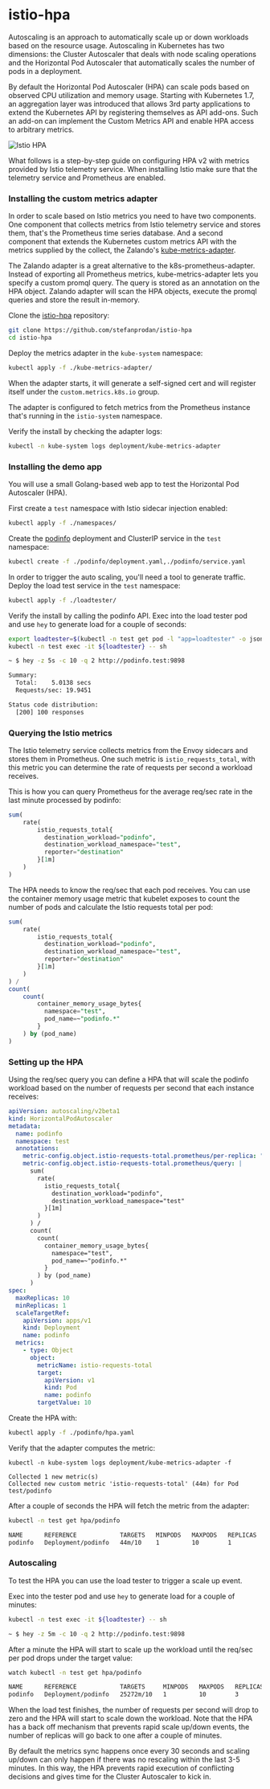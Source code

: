 # istio-hpa

Autoscaling is an approach to automatically scale up or down workloads based on the resource usage. 
Autoscaling in Kubernetes has two dimensions: the Cluster Autoscaler that deals with node scaling operations 
and the Horizontal Pod Autoscaler that automatically scales the number of pods in a deployment. 

By default the Horizontal Pod Autoscaler (HPA) can scale pods based on observed CPU utilization and memory usage.
Starting with Kubernetes 1.7, an aggregation layer was introduced that allows 3rd party applications to extend the 
Kubernetes API by registering themselves as API add-ons. 
Such an add-on can implement the Custom Metrics API and enable HPA access to arbitrary metrics.

![Istio HPA](https://raw.githubusercontent.com/stefanprodan/istio-hpa/master/diagrams/istio-hpa-overview.png)

What follows is a step-by-step guide on configuring HPA v2 with metrics provided by Istio telemetry service.
When installing Istio make sure that the telemetry service and Prometheus are enabled.

### Installing the custom metrics adapter 

In order to scale based on Istio metrics you need to have two components. 
One component that collects metrics from Istio telemetry service and stores them, 
that's the Prometheus time series database.
And a second component that extends the Kubernetes custom metrics API with the metrics supplied by the collect, 
the Zalando's [kube-metrics-adapter](https://github.com/zalando-incubator/kube-metrics-adapter).

The Zalando adapter is a great alternative to the k8s-prometheus-adapter. Instead of exporting all Prometheus metrics,
kube-metrics-adapter lets you specify a custom promql query. The query is stored as an annotation on the HPA object.
Zalando adapter will scan the HPA objects, execute the promql queries and store the result in-memory.

Clone the [istio-hpa](https://github.com/stefanprodan/istio-hpa) repository:

```bash
git clone https://github.com/stefanprodan/istio-hpa
cd istio-hpa
```

Deploy the metrics adapter in the `kube-system` namespace:

```bash
kubectl apply -f ./kube-metrics-adapter/
```

When the adapter starts, it will generate a self-signed cert and will register itself 
under the `custom.metrics.k8s.io` group.

The adapter is configured to fetch metrics from the Prometheus instance that's running in the `istio-system` namespace.

Verify the install by checking the adapter logs:

```bash
kubectl -n kube-system logs deployment/kube-metrics-adapter
```

### Installing the demo app

You will use a small Golang-based web app to test the Horizontal Pod Autoscaler (HPA).

First create a `test` namespace with Istio sidecar injection enabled:

```bash
kubectl apply -f ./namespaces/
```

Create the [podinfo](https://github.com/stefanprodan/k8s-podinfo) 
deployment and ClusterIP service in the `test` namespace:

```bash
kubectl create -f ./podinfo/deployment.yaml,./podinfo/service.yaml
```

In order to trigger the auto scaling, you'll need a tool to generate traffic.
Deploy the load test service in the `test` namespace:

```bash
kubectl apply -f ./loadtester/
```

Verify the install by calling the podinfo API. 
Exec into the load tester pod and use `hey` to generate load for a couple of seconds:

```bash
export loadtester=$(kubectl -n test get pod -l "app=loadtester" -o jsonpath='{.items[0].metadata.name}')
kubectl -n test exec -it ${loadtester} -- sh

~ $ hey -z 5s -c 10 -q 2 http://podinfo.test:9898

Summary:
  Total:	5.0138 secs
  Requests/sec:	19.9451

Status code distribution:
  [200]	100 responses
```

### Querying the Istio metrics

The Istio telemetry service collects metrics from the Envoy sidecars and stores them in Prometheus. One such metric is 
`istio_requests_total`, with this metric you can determine the rate of requests per second a workload receives.

This is how you can query Prometheus for the average req/sec rate in the last minute processed by podinfo:

```sql
sum(
    rate(
        istio_requests_total{
          destination_workload="podinfo",
          destination_workload_namespace="test",
          reporter="destination"
        }[1m]
    )
)
```

The HPA needs to know the req/sec that each pod receives. You can use the container memory usage metric 
that kubelet exposes to count the number of pods and calculate the Istio requests total per pod:

```sql
sum(
    rate(
        istio_requests_total{
          destination_workload="podinfo",
          destination_workload_namespace="test",
          reporter="destination"
        }[1m]
    )
) /
count(
    count(
        container_memory_usage_bytes{
          namespace="test",
          pod_name=~"podinfo.*"
        }
    ) by (pod_name)
)
```

### Setting up the HPA

Using the req/sec query you can define a HPA that will scale the podinfo workload based on the number of requests 
per second that each instance receives:

```yaml
apiVersion: autoscaling/v2beta1
kind: HorizontalPodAutoscaler
metadata:
  name: podinfo
  namespace: test
  annotations:
    metric-config.object.istio-requests-total.prometheus/per-replica: "true"
    metric-config.object.istio-requests-total.prometheus/query: |
      sum(
        rate(
          istio_requests_total{
            destination_workload="podinfo",
            destination_workload_namespace="test"
          }[1m]
        )
      ) /
      count(
        count(
          container_memory_usage_bytes{
            namespace="test",
            pod_name=~"podinfo.*"
          }
        ) by (pod_name)
      )
spec:
  maxReplicas: 10
  minReplicas: 1
  scaleTargetRef:
    apiVersion: apps/v1
    kind: Deployment
    name: podinfo
  metrics:
    - type: Object
      object:
        metricName: istio-requests-total
        target:
          apiVersion: v1
          kind: Pod
          name: podinfo
        targetValue: 10
```

Create the HPA with:

```bash
kubectl apply -f ./podinfo/hpa.yaml
``` 

Verify that the adapter computes the metric:

```
kubectl -n kube-system logs deployment/kube-metrics-adapter -f

Collected 1 new metric(s)
Collected new custom metric 'istio-requests-total' (44m) for Pod test/podinfo
```

After a couple of seconds the HPA will fetch the metric from the adapter:

```bash
kubectl -n test get hpa/podinfo

NAME      REFERENCE            TARGETS   MINPODS   MAXPODS   REPLICAS
podinfo   Deployment/podinfo   44m/10    1         10        1
```

### Autoscaling

To test the HPA you can use the load tester to trigger a scale up event.

Exec into the tester pod and use `hey` to generate load for a couple of minutes:

```bash
kubectl -n test exec -it ${loadtester} -- sh

~ $ hey -z 5m -c 10 -q 2 http://podinfo.test:9898
```

After a minute the HPA will start to scale up the workload until the req/sec per pod drops under the target value:

```bash
watch kubectl -n test get hpa/podinfo

NAME      REFERENCE            TARGETS     MINPODS   MAXPODS   REPLICAS
podinfo   Deployment/podinfo   25272m/10   1         10        3
```

When the load test finishes, the number of requests per second will drop to zero and the HPA will 
start to scale down the workload.
Note that the HPA has a back off mechanism that prevents rapid scale up/down events, 
the number of replicas will go back to one after a couple of minutes. 

By default the metrics sync happens once every 30 seconds and scaling up/down can only happen if there was 
no rescaling within the last 3-5 minutes. In this way, the HPA prevents rapid execution of conflicting decisions 
and gives time for the Cluster Autoscaler to kick in.

